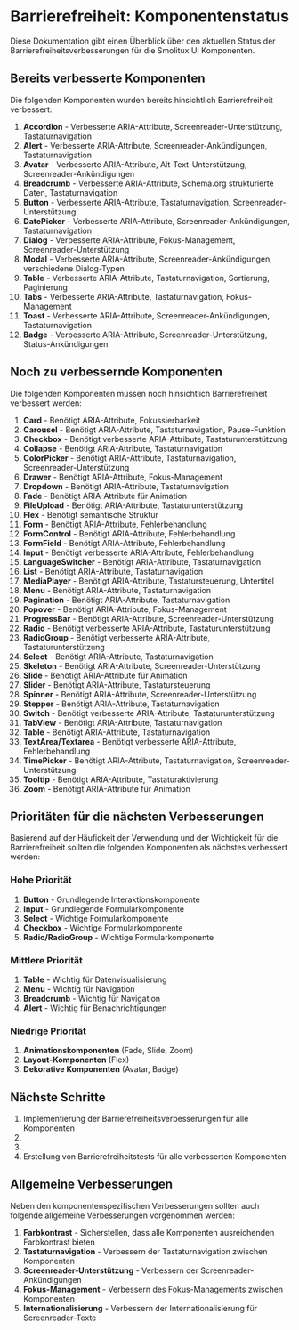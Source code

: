# Barrierefreiheit: Komponentenstatus

Diese Dokumentation gibt einen Überblick über den aktuellen Status der Barrierefreiheitsverbesserungen für die Smolitux UI Komponenten.

## Bereits verbesserte Komponenten

Die folgenden Komponenten wurden bereits hinsichtlich Barrierefreiheit verbessert:

1. **Accordion** - Verbesserte ARIA-Attribute, Screenreader-Unterstützung, Tastaturnavigation
2. **Alert** - Verbesserte ARIA-Attribute, Screenreader-Ankündigungen, Tastaturnavigation
3. **Avatar** - Verbesserte ARIA-Attribute, Alt-Text-Unterstützung, Screenreader-Ankündigungen
4. **Breadcrumb** - Verbesserte ARIA-Attribute, Schema.org strukturierte Daten, Tastaturnavigation
5. **Button** - Verbesserte ARIA-Attribute, Tastaturnavigation, Screenreader-Unterstützung
6. **DatePicker** - Verbesserte ARIA-Attribute, Screenreader-Ankündigungen, Tastaturnavigation
5. **Dialog** - Verbesserte ARIA-Attribute, Fokus-Management, Screenreader-Unterstützung
6. **Modal** - Verbesserte ARIA-Attribute, Screenreader-Ankündigungen, verschiedene Dialog-Typen
7. **Table** - Verbesserte ARIA-Attribute, Tastaturnavigation, Sortierung, Paginierung
8. **Tabs** - Verbesserte ARIA-Attribute, Tastaturnavigation, Fokus-Management
9. **Toast** - Verbesserte ARIA-Attribute, Screenreader-Ankündigungen, Tastaturnavigation
10. **Badge** - Verbesserte ARIA-Attribute, Screenreader-Unterstützung, Status-Ankündigungen

## Noch zu verbessernde Komponenten

Die folgenden Komponenten müssen noch hinsichtlich Barrierefreiheit verbessert werden:


1. **Card** - Benötigt ARIA-Attribute, Fokussierbarkeit
2. **Carousel** - Benötigt ARIA-Attribute, Tastaturnavigation, Pause-Funktion
4. **Checkbox** - Benötigt verbesserte ARIA-Attribute, Tastaturunterstützung
5. **Collapse** - Benötigt ARIA-Attribute, Tastaturnavigation
6. **ColorPicker** - Benötigt ARIA-Attribute, Tastaturnavigation, Screenreader-Unterstützung
6. **Drawer** - Benötigt ARIA-Attribute, Fokus-Management
5. **Dropdown** - Benötigt ARIA-Attribute, Tastaturnavigation
6. **Fade** - Benötigt ARIA-Attribute für Animation
7. **FileUpload** - Benötigt ARIA-Attribute, Tastaturunterstützung
8. **Flex** - Benötigt semantische Struktur
9. **Form** - Benötigt ARIA-Attribute, Fehlerbehandlung
10. **FormControl** - Benötigt ARIA-Attribute, Fehlerbehandlung
11. **FormField** - Benötigt ARIA-Attribute, Fehlerbehandlung
10. **Input** - Benötigt verbesserte ARIA-Attribute, Fehlerbehandlung
10. **LanguageSwitcher** - Benötigt ARIA-Attribute, Tastaturnavigation
11. **List** - Benötigt ARIA-Attribute, Tastaturnavigation
12. **MediaPlayer** - Benötigt ARIA-Attribute, Tastatursteuerung, Untertitel
13. **Menu** - Benötigt ARIA-Attribute, Tastaturnavigation
14. **Pagination** - Benötigt ARIA-Attribute, Tastaturnavigation
15. **Popover** - Benötigt ARIA-Attribute, Fokus-Management
18. **ProgressBar** - Benötigt ARIA-Attribute, Screenreader-Unterstützung
19. **Radio** - Benötigt verbesserte ARIA-Attribute, Tastaturunterstützung
20. **RadioGroup** - Benötigt verbesserte ARIA-Attribute, Tastaturunterstützung
21. **Select** - Benötigt ARIA-Attribute, Tastaturnavigation
20. **Skeleton** - Benötigt ARIA-Attribute, Screenreader-Unterstützung
21. **Slide** - Benötigt ARIA-Attribute für Animation
22. **Slider** - Benötigt ARIA-Attribute, Tastatursteuerung
23. **Spinner** - Benötigt ARIA-Attribute, Screenreader-Unterstützung
24. **Stepper** - Benötigt ARIA-Attribute, Tastaturnavigation
25. **Switch** - Benötigt verbesserte ARIA-Attribute, Tastaturunterstützung
28. **TabView** - Benötigt ARIA-Attribute, Tastaturnavigation
29. **Table** - Benötigt ARIA-Attribute, Tastaturnavigation
30. **TextArea/Textarea** - Benötigt verbesserte ARIA-Attribute, Fehlerbehandlung
31. **TimePicker** - Benötigt ARIA-Attribute, Tastaturnavigation, Screenreader-Unterstützung
32. **Tooltip** - Benötigt ARIA-Attribute, Tastaturaktivierung
33. **Zoom** - Benötigt ARIA-Attribute für Animation

## Prioritäten für die nächsten Verbesserungen

Basierend auf der Häufigkeit der Verwendung und der Wichtigkeit für die Barrierefreiheit sollten die folgenden Komponenten als nächstes verbessert werden:

### Hohe Priorität
1. **Button** - Grundlegende Interaktionskomponente
2. **Input** - Grundlegende Formularkomponente
3. **Select** - Wichtige Formularkomponente
4. **Checkbox** - Wichtige Formularkomponente
5. **Radio/RadioGroup** - Wichtige Formularkomponente

### Mittlere Priorität
1. **Table** - Wichtig für Datenvisualisierung
2. **Menu** - Wichtig für Navigation
3. **Breadcrumb** - Wichtig für Navigation
4. **Alert** - Wichtig für Benachrichtigungen


### Niedrige Priorität
1. **Animationskomponenten** (Fade, Slide, Zoom)
2. **Layout-Komponenten** (Flex)
3. **Dekorative Komponenten** (Avatar, Badge)

## Nächste Schritte

1. Implementierung der Barrierefreiheitsverbesserungen für alle Komponenten 
2. 
3. 
4. Erstellung von Barrierefreiheitstests für alle verbesserten Komponenten

## Allgemeine Verbesserungen

Neben den komponentenspezifischen Verbesserungen sollten auch folgende allgemeine Verbesserungen vorgenommen werden:

1. **Farbkontrast** - Sicherstellen, dass alle Komponenten ausreichenden Farbkontrast bieten
2. **Tastaturnavigation** - Verbessern der Tastaturnavigation zwischen Komponenten
3. **Screenreader-Unterstützung** - Verbessern der Screenreader-Ankündigungen
4. **Fokus-Management** - Verbessern des Fokus-Managements zwischen Komponenten
5. **Internationalisierung** - Verbessern der Internationalisierung für Screenreader-Texte